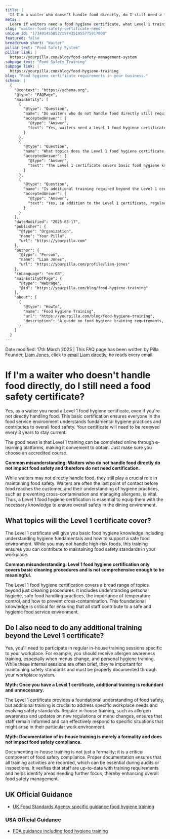 ```yaml
---
title: |
  If I'm a waiter who doesn't handle food directly, do I still need a food safety certificate?
meta: |
  Learn if waiters need a food hygiene certificate, what Level 1 training covers, and additional in-house sessions required to maintain food safety standards in the workplace.
slug: "waiter-food-safety-certificate-need"
unique id: "1734014558527x974351955775917000"
featured: false
breadcrumb short: "Waiter"
pillar text: "Food Safety System"
pillar link: |
  https://yourpilla.com/blog/food-safety-management-system
subpage text: "Food Safety Training"
subpage link: |
  https://yourpilla.com/blog/food-hygiene-training
blog: "Food hygiene certificate requirements in your business."
schema: |
  {
    "@context": "https://schema.org",
    "@type": "FAQPage",
    "mainEntity": [
      {
        "@type": "Question",
        "name": "Do waiters who do not handle food directly still require a food safety certificate?",
        "acceptedAnswer": {
          "@type": "Answer",
          "text": "Yes, waiters need a Level 1 food hygiene certificate even if they do not directly handle food. This basic certification ensures that all staff understand fundamental hygiene practices and contribute to overall food safety. The certificate must be renewed every three years and can be obtained conveniently online through accredited e-learning platforms."
        }
      },
      {
        "@type": "Question",
        "name": "What topics does the Level 1 food hygiene certificate cover?",
        "acceptedAnswer": {
          "@type": "Answer",
          "text": "The Level 1 certificate covers basic food hygiene knowledge including fundamental hygiene practices, personal hygiene, safe food handling, temperature control, and preventing cross-contamination. This training ensures that all staff contribute to maintaining food safety standards in the workplace."
        }
      },
      {
        "@type": "Question",
        "name": "Is additional training required beyond the Level 1 certificate?",
        "acceptedAnswer": {
          "@type": "Answer",
          "text": "Yes, in addition to the Level 1 certificate, regular in-house training is required. This includes sessions on allergen awareness, personal hygiene, and updates on new regulations or menu changes. Proper documentation of these sessions is essential to ensure ongoing food safety compliance."
        }
      }
    ],
    "dateModified": "2025-03-17",
    "publisher": {
      "@type": "Organization",
      "name": "Your Pilla",
      "url": "https://yourpilla.com"
    },
    "author": {
      "@type": "Person",
      "name": "Liam Jones",
      "url": "https://yourpilla.com/profile/liam-jones"
    },
    "inLanguage": "en-GB",
    "mainEntityOfPage": {
      "@type": "WebPage",
      "@id": "https://yourpilla.com/blog/food-hygiene-training"
    },
    "about": [
      {
        "@type": "HowTo",
        "name": "Food Hygiene Training",
        "url": "https://yourpilla.com/blog/food-hygiene-training",
        "description": "A guide on food hygiene training requirements, including what certification levels are needed for different roles in a food business."
      }
    ]
  }
---
```


Date modified: 17th March 2025 | This FAQ page has been written by Pilla Founder, [Liam Jones](https://yourpilla.com/profile/liam-jones), click to [email Liam directly](https://mailto:liam@yourpilla.com), he reads every email.

# If I'm a waiter who doesn't handle food directly, do I still need a food safety certificate?

Yes, as a waiter you need a Level 1 food hygiene certificate, even if you're not directly handling food. This basic certification ensures everyone in the food service environment understands fundamental hygiene practices and contributes to overall food safety. Your certificate will need to be renewed every 3 years to stay current.

The good news is that Level 1 training can be completed online through e-learning platforms, making it convenient to obtain. Just make sure you choose an accredited course.

**Common misunderstanding: Waiters who do not handle food directly do not impact food safety and therefore do not need certification.**

While waiters may not directly handle food, they still play a crucial role in maintaining food safety. Waiters are often the last point of contact before food reaches the customer, and their understanding of hygiene practices, such as preventing cross-contamination and managing allergens, is vital. Thus, a Level 1 food hygiene certification is essential to equip them with the necessary knowledge to ensure overall safety in the dining environment.

## What topics will the Level 1 certificate cover?

The Level 1 certificate will give you basic food hygiene knowledge including understanding hygiene fundamentals and how to support a safe food environment. While you may not handle high-risk foods, this training ensures you can contribute to maintaining food safety standards in your workplace.

**Common misunderstanding: Level 1 food hygiene certification only covers basic cleaning procedures and is not comprehensive enough to be meaningful.**

The Level 1 food hygiene certification covers a broad range of topics beyond just cleaning procedures. It includes understanding personal hygiene, safe food handling practices, the importance of temperature control, and how to prevent cross-contamination. This foundational knowledge is critical for ensuring that all staff contribute to a safe and hygienic food service environment.

## Do I also need to do any additional training beyond the Level 1 certificate?

Yes, you'll need to participate in regular in-house training sessions specific to your workplace. For example, you should receive allergen awareness training, especially when menus change, and personal hygiene training. While these internal sessions are often brief, they're important for maintaining safety standards and must be properly documented through your workplace system.

**Myth: Once you have a Level 1 certificate, additional training is redundant and unnecessary.**

The Level 1 certificate provides a foundational understanding of food safety, but additional training is crucial to address specific workplace needs and evolving safety standards. Regular in-house training, such as allergen awareness and updates on new regulations or menu changes, ensures that staff remain informed and can effectively respond to specific situations that might arise in their particular work environment.

**Myth: Documentation of in-house training is merely a formality and does not impact food safety compliance.**

Documenting in-house training is not just a formality; it is a critical component of food safety compliance. Proper documentation ensures that all training activities are recorded, which can be essential during audits or inspections. It verifies that staff are up-to-date with training requirements and helps identify areas needing further focus, thereby enhancing overall food safety management.

## UK Official Guidance

-   [UK Food Standards Agency specific guidance food hygiene training](https://www.food.gov.uk/business-guidance/food-hygiene-for-your-business?utm_source=chatgpt.com)
    

### USA Official Guidance

-   [FDA guidance including food hygiene training](https://www.fda.gov/food/retail-food-protection/retail-food-industryregulatory-assistance-training)